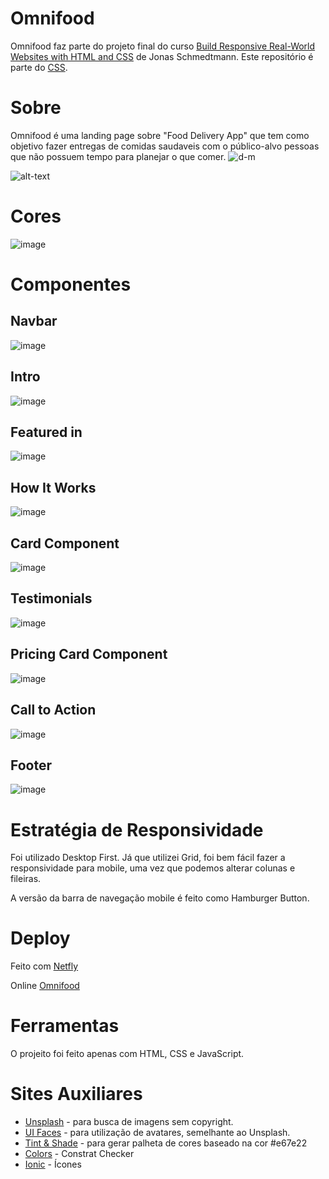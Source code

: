 # Omnifood

Omnifood faz parte do projeto final do curso <a href="https://www.udemy.com/course/design-and-develop-a-killer-website-with-html5-and-css3/" targe="_blank">Build Responsive Real-World Websites with HTML and CSS</a> de Jonas Schmedtmann. Este repositório é parte do <a href="https://github.com/felipe-miranda-marreiros/CSS" target="_blank">CSS</a>.

# Sobre

Omnifood é uma landing page sobre "Food Delivery App" que tem como objetivo fazer entregas de comidas saudaveis com o público-alvo pessoas que não possuem tempo para planejar o que comer.
![d-m](https://user-images.githubusercontent.com/91689754/147513026-386163e3-605e-47b2-a1b8-6127a0b31dda.png)

![alt-text](https://user-images.githubusercontent.com/91689754/152207062-9fb6411a-3d0c-41d3-9ae2-2373d97dcd39.gif)

# Cores

![image](https://user-images.githubusercontent.com/91689754/152212333-87e5aab6-88e3-4edd-bc3e-382b1bc02b5a.png)

# Componentes

## Navbar

![image](https://user-images.githubusercontent.com/91689754/152207978-7cc5120a-ea58-4725-8704-c0e20591eaae.png)

## Intro

![image](https://user-images.githubusercontent.com/91689754/152208142-3f9ad8f8-9d9a-4027-8cf0-8470aa57af74.png)

## Featured in

![image](https://user-images.githubusercontent.com/91689754/152207410-5c814353-356a-4464-8d4f-d998fb29f5a4.png)

## How It Works

![image](https://user-images.githubusercontent.com/91689754/152208452-008edd75-ee8b-4a80-b10b-7172b9ab7962.png)

## Card Component

![image](https://user-images.githubusercontent.com/91689754/152208665-6234a785-527c-44be-8c5a-aa7aa1957a9e.png)

## Testimonials

![image](https://user-images.githubusercontent.com/91689754/152208967-e7274147-753d-478d-b792-5a3a315466eb.png)

## Pricing Card Component

![image](https://user-images.githubusercontent.com/91689754/152209301-a6c57457-ddff-48f5-840c-9b0ef13292fd.png)

## Call to Action 

![image](https://user-images.githubusercontent.com/91689754/152209765-956b3f2d-dcf6-4280-b0fd-ac8875bb8cb1.png)

## Footer

![image](https://user-images.githubusercontent.com/91689754/152210028-86f4e013-3a41-4a80-a4ff-5ff9e3fc82b5.png)

# Estratégia de Responsividade

Foi utilizado Desktop First. Já que utilizei Grid, foi bem fácil fazer a responsividade para mobile, uma vez que podemos alterar colunas e fileiras.

A versão da barra de navegação mobile é feito como Hamburger Button.

# Deploy

Feito com <a href="https://www.netlify.com/" target="_blank">Netfly</a>

Online <a href="https://omnifood-fmm.netlify.app/" target="_blank">Omnifood</a>

# Ferramentas

O projeito foi feito apenas com HTML, CSS e JavaScript.

# Sites Auxiliares

<ul>
  <li><a href="https://unsplash.com/" target="_blank">Unsplash</a> - para busca de imagens sem copyright.
</li>
  <li><a href="https://uifaces.co/browse-avatars/" target="_blank">UI Faces</a> - para utilização de avatares, semelhante ao Unsplash.
</li>
  <li><a href="https://maketintsandshades.com/#e67e22" target="_blank">Tint & Shade</a> - para gerar palheta de cores baseado na cor #e67e22
</li>
  <li><a href="https://coolors.co/" target="_blank">Colors</a> - Constrat Checker
</li>
  <li><a href="https://ionic.io/ionicons" target="_blank">Ionic</a> - Ícones
</li>
  </ul>
